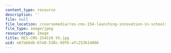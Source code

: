```yaml
---
content_type: resource
description: ''
file: null
file_location: /coursemedia/res-cms-154-launching-innovation-in-schools-spring-2019/e67abbdb67a8530c9dfbafc253b14066_RES-CMS-154S19_th.jpg
file_type: image/jpeg
resourcetype: Image
title: RES-CMS-154S19_th.jpg
uid: e67abbdb-67a8-530c-9dfb-afc253b14066
---
```

